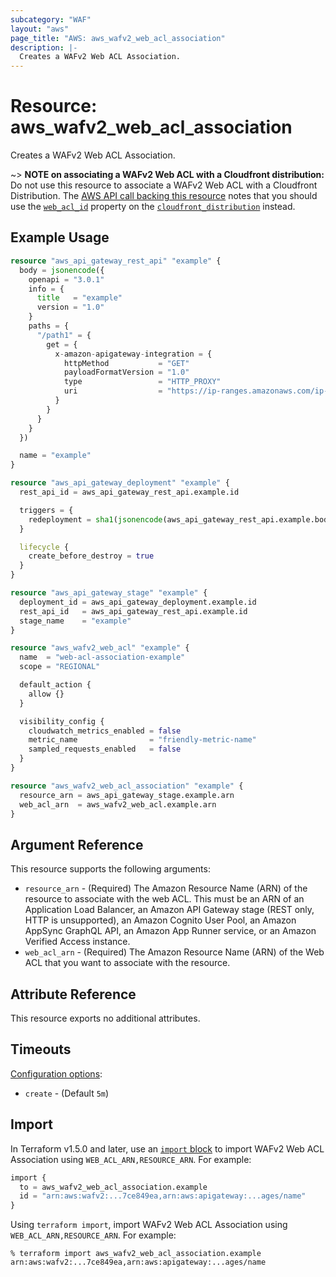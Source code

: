 ```yaml
---
subcategory: "WAF"
layout: "aws"
page_title: "AWS: aws_wafv2_web_acl_association"
description: |-
  Creates a WAFv2 Web ACL Association.
---
```


# Resource: aws_wafv2_web_acl_association

Creates a WAFv2 Web ACL Association.

~> **NOTE on associating a WAFv2 Web ACL with a Cloudfront distribution:** Do not use this resource to associate a WAFv2 Web ACL with a Cloudfront Distribution. The [AWS API call backing this resource][1] notes that you should use the [`web_acl_id`][2] property on the [`cloudfront_distribution`][2] instead.

[1]: https://docs.aws.amazon.com/waf/latest/APIReference/API_AssociateWebACL.html
[2]: /docs/providers/aws/r/cloudfront_distribution.html#web_acl_id

## Example Usage

```terraform
resource "aws_api_gateway_rest_api" "example" {
  body = jsonencode({
    openapi = "3.0.1"
    info = {
      title   = "example"
      version = "1.0"
    }
    paths = {
      "/path1" = {
        get = {
          x-amazon-apigateway-integration = {
            httpMethod           = "GET"
            payloadFormatVersion = "1.0"
            type                 = "HTTP_PROXY"
            uri                  = "https://ip-ranges.amazonaws.com/ip-ranges.json"
          }
        }
      }
    }
  })

  name = "example"
}

resource "aws_api_gateway_deployment" "example" {
  rest_api_id = aws_api_gateway_rest_api.example.id

  triggers = {
    redeployment = sha1(jsonencode(aws_api_gateway_rest_api.example.body))
  }

  lifecycle {
    create_before_destroy = true
  }
}

resource "aws_api_gateway_stage" "example" {
  deployment_id = aws_api_gateway_deployment.example.id
  rest_api_id   = aws_api_gateway_rest_api.example.id
  stage_name    = "example"
}

resource "aws_wafv2_web_acl" "example" {
  name  = "web-acl-association-example"
  scope = "REGIONAL"

  default_action {
    allow {}
  }

  visibility_config {
    cloudwatch_metrics_enabled = false
    metric_name                = "friendly-metric-name"
    sampled_requests_enabled   = false
  }
}

resource "aws_wafv2_web_acl_association" "example" {
  resource_arn = aws_api_gateway_stage.example.arn
  web_acl_arn  = aws_wafv2_web_acl.example.arn
}
```

## Argument Reference

This resource supports the following arguments:

* `resource_arn` - (Required) The Amazon Resource Name (ARN) of the resource to associate with the web ACL. This must be an ARN of an Application Load Balancer, an Amazon API Gateway stage (REST only, HTTP is unsupported), an Amazon Cognito User Pool, an Amazon AppSync GraphQL API, an Amazon App Runner service, or an Amazon Verified Access instance.
* `web_acl_arn` - (Required) The Amazon Resource Name (ARN) of the Web ACL that you want to associate with the resource.

## Attribute Reference

This resource exports no additional attributes.

## Timeouts

[Configuration options](https://www.terraform.io/docs/configuration/blocks/resources/syntax.html#operation-timeouts):

* `create` - (Default `5m`)

## Import

In Terraform v1.5.0 and later, use an [`import` block](https://developer.hashicorp.com/terraform/language/import) to import WAFv2 Web ACL Association using `WEB_ACL_ARN,RESOURCE_ARN`. For example:

```terraform
import {
  to = aws_wafv2_web_acl_association.example
  id = "arn:aws:wafv2:...7ce849ea,arn:aws:apigateway:...ages/name"
}
```

Using `terraform import`, import WAFv2 Web ACL Association using `WEB_ACL_ARN,RESOURCE_ARN`. For example:

```console
% terraform import aws_wafv2_web_acl_association.example arn:aws:wafv2:...7ce849ea,arn:aws:apigateway:...ages/name
```
